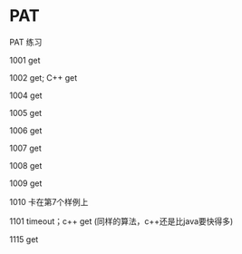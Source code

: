 # PAT
PAT 练习

1001 get

1002 get; C++ get

1004 get

1005 get

1006 get

1007 get

1008 get

1009 get

1010 卡在第7个样例上

1101 timeout；c++ get (同样的算法，c++还是比java要快得多)

1115 get
